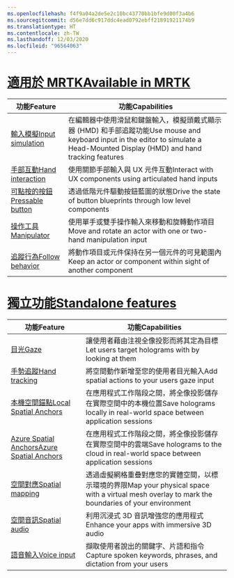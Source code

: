 ```yaml
---
ms.openlocfilehash: f4f9a04a2de5e2c10bc43770bb1bfe9d00f3a4b6
ms.sourcegitcommit: d56e7dd6c917ddc4ead0792ebff21891921174b9
ms.translationtype: HT
ms.contentlocale: zh-TW
ms.lasthandoff: 12/03/2020
ms.locfileid: "96564063"
---
```

# <a name="available-in-mrtk"></a>[<span data-ttu-id="56f51-101">適用於 MRTK</span><span class="sxs-lookup"><span data-stu-id="56f51-101">Available in MRTK</span></span>](#tab/mrtk)

|  <span data-ttu-id="56f51-102">功能</span><span class="sxs-lookup"><span data-stu-id="56f51-102">Feature</span></span>  |  <span data-ttu-id="56f51-103">功能</span><span class="sxs-lookup"><span data-stu-id="56f51-103">Capabilities</span></span>  |
| --- | --- |
| [<span data-ttu-id="56f51-104">輸入模擬</span><span class="sxs-lookup"><span data-stu-id="56f51-104">Input simulation</span></span>](https://microsoft.github.io/MixedReality-UXTools-Unreal/Docs/InputSimulation.html) | <span data-ttu-id="56f51-105">在編輯器中使用滑鼠和鍵盤輸入，模擬頭戴式顯示器 (HMD) 和手部追蹤功能</span><span class="sxs-lookup"><span data-stu-id="56f51-105">Use mouse and keyboard input in the editor to simulate a Head-Mounted Display (HMD) and hand tracking features</span></span> |
| [<span data-ttu-id="56f51-106">手部互動</span><span class="sxs-lookup"><span data-stu-id="56f51-106">Hand interaction</span></span>](https://microsoft.github.io/MixedReality-UXTools-Unreal/Docs/HandInteraction.html) | <span data-ttu-id="56f51-107">使用關節手部輸入與 UX 元件互動</span><span class="sxs-lookup"><span data-stu-id="56f51-107">Interact with UX components using articulated hand inputs</span></span> |
| [<span data-ttu-id="56f51-108">可點按的按鈕</span><span class="sxs-lookup"><span data-stu-id="56f51-108">Pressable button</span></span>](https://microsoft.github.io/MixedReality-UXTools-Unreal/Docs/PressableButton.html) | <span data-ttu-id="56f51-109">透過低階元件驅動按鈕藍圖的狀態</span><span class="sxs-lookup"><span data-stu-id="56f51-109">Drive the state of button blueprints through low level components</span></span> |
| [<span data-ttu-id="56f51-110">操作工具</span><span class="sxs-lookup"><span data-stu-id="56f51-110">Manipulator</span></span>](https://microsoft.github.io/MixedReality-UXTools-Unreal/Docs/Manipulator.html) | <span data-ttu-id="56f51-111">使用單手或雙手操作輸入來移動和旋轉動作項目</span><span class="sxs-lookup"><span data-stu-id="56f51-111">Move and rotate an actor with one or two-hand manipulation input</span></span> |
| [<span data-ttu-id="56f51-112">追蹤行為</span><span class="sxs-lookup"><span data-stu-id="56f51-112">Follow behavior</span></span>](https://microsoft.github.io/MixedReality-UXTools-Unreal/Docs/FollowComponent.html) | <span data-ttu-id="56f51-113">將動作項目或元件保持在另一個元件的可見範圍內</span><span class="sxs-lookup"><span data-stu-id="56f51-113">Keep an actor or component within sight of another component</span></span> |

# <a name="standalone-features"></a>[<span data-ttu-id="56f51-114">獨立功能</span><span class="sxs-lookup"><span data-stu-id="56f51-114">Standalone features</span></span>](#tab/standalone)

|  <span data-ttu-id="56f51-115">功能</span><span class="sxs-lookup"><span data-stu-id="56f51-115">Feature</span></span>  |  <span data-ttu-id="56f51-116">功能</span><span class="sxs-lookup"><span data-stu-id="56f51-116">Capabilities</span></span>  |
| --- | --- |
| [<span data-ttu-id="56f51-117">目光</span><span class="sxs-lookup"><span data-stu-id="56f51-117">Gaze</span></span>](../unreal/unreal-gaze-input.md) | <span data-ttu-id="56f51-118">讓使用者藉由注視全像投影而將其定為目標</span><span class="sxs-lookup"><span data-stu-id="56f51-118">Let users target holograms with by looking at them</span></span> |
| [<span data-ttu-id="56f51-119">手勢追蹤</span><span class="sxs-lookup"><span data-stu-id="56f51-119">Hand tracking</span></span>](../unreal/unreal-hand-tracking.md) | <span data-ttu-id="56f51-120">將空間動作新增至您的使用者目光輸入</span><span class="sxs-lookup"><span data-stu-id="56f51-120">Add spatial actions to your users gaze input</span></span> |
| [<span data-ttu-id="56f51-121">本機空間錨點</span><span class="sxs-lookup"><span data-stu-id="56f51-121">Local Spatial Anchors</span></span>](../unreal/unreal-spatial-anchors.md) | <span data-ttu-id="56f51-122">在應用程式工作階段之間，將全像投影儲存在實際空間中的本機位置</span><span class="sxs-lookup"><span data-stu-id="56f51-122">Save holograms locally in real-world space between application sessions</span></span> |
| [<span data-ttu-id="56f51-123">Azure Spatial Anchors</span><span class="sxs-lookup"><span data-stu-id="56f51-123">Azure Spatial Anchors</span></span>](../unreal/unreal-azure-spatial-anchors.md) | <span data-ttu-id="56f51-124">在應用程式工作階段之間，將全像投影儲存在實際空間中的雲端</span><span class="sxs-lookup"><span data-stu-id="56f51-124">Save holograms to the cloud in real-world space between application sessions</span></span> |
| [<span data-ttu-id="56f51-125">空間對應</span><span class="sxs-lookup"><span data-stu-id="56f51-125">Spatial mapping</span></span>](../unreal/unreal-spatial-mapping.md) | <span data-ttu-id="56f51-126">透過虛擬網格重疊對應您的實體空間，以標示環境的界限</span><span class="sxs-lookup"><span data-stu-id="56f51-126">Map your physical space with a virtual mesh overlay to mark the boundaries of your environment</span></span> |
| [<span data-ttu-id="56f51-127">空間音訊</span><span class="sxs-lookup"><span data-stu-id="56f51-127">Spatial audio</span></span>](../unreal/unreal-spatial-audio.md) | <span data-ttu-id="56f51-128">利用沉浸式 3D 音訊增強您的應用程式</span><span class="sxs-lookup"><span data-stu-id="56f51-128">Enhance your apps with immersive 3D audio</span></span> |
| [<span data-ttu-id="56f51-129">語音輸入</span><span class="sxs-lookup"><span data-stu-id="56f51-129">Voice input</span></span>](../unreal/unreal-voice-input.md) | <span data-ttu-id="56f51-130">擷取使用者說出的關鍵字、片語和指令</span><span class="sxs-lookup"><span data-stu-id="56f51-130">Capture spoken keywords, phrases, and dictation from your users</span></span>|

